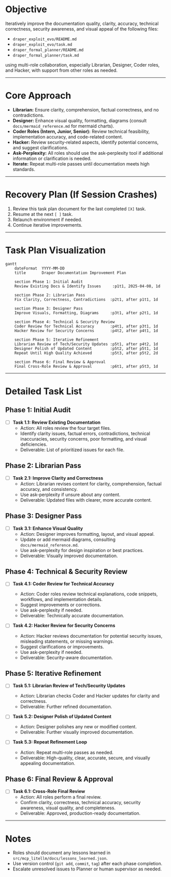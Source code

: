 # Objective
Iteratively improve the documentation quality, clarity, accuracy, technical correctness, security awareness, and visual appeal of the following files:

- `draper_exploit_evo/README.md`
- `draper_exploit_evo/task.md`
- `draper_formal_planner/README.md`
- `draper_formal_planner/task.md`

using multi-role collaboration, especially Librarian, Designer, Coder roles, and Hacker, with support from other roles as needed.

---

# Core Approach

- **Librarian:** Ensure clarity, comprehension, factual correctness, and no contradictions.
- **Designer:** Enhance visual quality, formatting, diagrams (consult `docs/mermaid_reference.md` for mermaid charts).
- **Coder Roles (Intern, Junior, Senior):** Review technical feasibility, implementation accuracy, and code-related content.
- **Hacker:** Review security-related aspects, identify potential concerns, and suggest clarifications.
- **Ask-Perplexity:** All roles should use the ask-perplexity tool if additional information or clarification is needed.
- **Iterate:** Repeat multi-role passes until documentation meets high standards.

---

# Recovery Plan (If Session Crashes)

1. Review this task plan document for the last completed `[X]` task.
2. Resume at the next `[ ]` task.
3. Relaunch environment if needed.
4. Continue iterative improvements.

---

# Task Plan Visualization

```mermaid
gantt
    dateFormat  YYYY-MM-DD
    title       Draper Documentation Improvement Plan

    section Phase 1: Initial Audit
    Review Existing Docs & Identify Issues     :p1t1, 2025-04-08, 1d

    section Phase 2: Librarian Pass
    Fix Clarity, Correctness, Contradictions  :p2t1, after p1t1, 1d

    section Phase 3: Designer Pass
    Improve Visuals, Formatting, Diagrams     :p3t1, after p2t1, 1d

    section Phase 4: Technical & Security Review
    Coder Review for Technical Accuracy       :p4t1, after p3t1, 1d
    Hacker Review for Security Concerns       :p4t2, after p4t1, 1d

    section Phase 5: Iterative Refinement
    Librarian Review of Tech/Security Updates :p5t1, after p4t2, 1d
    Designer Polish of Updated Content        :p5t2, after p5t1, 1d
    Repeat Until High Quality Achieved        :p5t3, after p5t2, 2d

    section Phase 6: Final Review & Approval
    Final Cross-Role Review & Approval        :p6t1, after p5t3, 1d
```

---

# Detailed Task List

## Phase 1: Initial Audit

- [ ] **Task 1.1: Review Existing Documentation**
  - Action: All roles review the four target files.
  - Identify clarity issues, factual errors, contradictions, technical inaccuracies, security concerns, poor formatting, and visual deficiencies.
  - Deliverable: List of prioritized issues for each file.

## Phase 2: Librarian Pass

- [ ] **Task 2.1: Improve Clarity and Correctness**
  - Action: Librarian revises content for clarity, comprehension, factual accuracy, and consistency.
  - Use ask-perplexity if unsure about any content.
  - Deliverable: Updated files with clearer, more accurate content.

## Phase 3: Designer Pass

- [ ] **Task 3.1: Enhance Visual Quality**
  - Action: Designer improves formatting, layout, and visual appeal.
  - Update or add mermaid diagrams, consulting `docs/mermaid_reference.md`.
  - Use ask-perplexity for design inspiration or best practices.
  - Deliverable: Visually improved documentation.

## Phase 4: Technical & Security Review

- [ ] **Task 4.1: Coder Review for Technical Accuracy**
  - Action: Coder roles review technical explanations, code snippets, workflows, and implementation details.
  - Suggest improvements or corrections.
  - Use ask-perplexity if needed.
  - Deliverable: Technically accurate documentation.

- [ ] **Task 4.2: Hacker Review for Security Concerns**
  - Action: Hacker reviews documentation for potential security issues, misleading statements, or missing warnings.
  - Suggest clarifications or improvements.
  - Use ask-perplexity if needed.
  - Deliverable: Security-aware documentation.

## Phase 5: Iterative Refinement

- [ ] **Task 5.1: Librarian Review of Tech/Security Updates**
  - Action: Librarian checks Coder and Hacker updates for clarity and correctness.
  - Deliverable: Further refined documentation.

- [ ] **Task 5.2: Designer Polish of Updated Content**
  - Action: Designer polishes any new or modified content.
  - Deliverable: Further visually improved documentation.

- [ ] **Task 5.3: Repeat Refinement Loop**
  - Action: Repeat multi-role passes as needed.
  - Deliverable: High-quality, clear, accurate, secure, and visually appealing documentation.

## Phase 6: Final Review & Approval

- [ ] **Task 6.1: Cross-Role Final Review**
  - Action: All roles perform a final review.
  - Confirm clarity, correctness, technical accuracy, security awareness, visual quality, and completeness.
  - Deliverable: Approved, production-ready documentation.

---

# Notes

- Roles should document any lessons learned in `src/mcp_litellm/docs/lessons_learned.json`.
- Use version control (`git add`, `commit`, `tag`) after each phase completion.
- Escalate unresolved issues to Planner or human supervisor as needed.